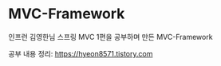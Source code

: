 # MVC-Framework
 인프런 김영한님 스프링 MVC 1편을 공부하며 만든 MVC-Framework
 
 공부 내용 정리: https://hyeon8571.tistory.com
